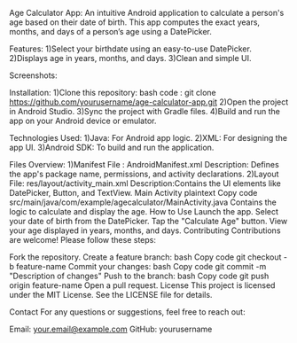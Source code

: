 Age Calculator App:
                      An intuitive Android application to calculate a person's age based on their date of birth. This app computes the exact years, months, and days of a person’s age using a DatePicker.


Features:
          1)Select your birthdate using an easy-to-use DatePicker.
          2)Displays age in years, months, and days.
          3)Clean and simple UI.

Screenshots:

Installation:
          1)Clone this repository:
                   bash code :  git clone https://github.com/yourusername/age-calculator-app.git
          2)Open the project in Android Studio.
          3)Sync the project with Gradle files.
          4)Build and run the app on your Android device or emulator.

Technologies Used:
          1)Java: For Android app logic.
          2)XML: For designing the app UI.
          3)Android SDK: To build and run the application.

Files Overview:
          1)Manifest File : AndroidManifest.xml
            Description: Defines the app's package name, permissions, and activity declarations.
          2)Layout File: res/layout/activity_main.xml
            Description:Contains the UI elements like DatePicker, Button, and TextView.
Main Activity
plaintext
Copy code
src/main/java/com/example/agecalculator/MainActivity.java
Contains the logic to calculate and display the age.
How to Use
Launch the app.
Select your date of birth from the DatePicker.
Tap the "Calculate Age" button.
View your age displayed in years, months, and days.
Contributing
Contributions are welcome! Please follow these steps:

Fork the repository.
Create a feature branch:
bash
Copy code
git checkout -b feature-name
Commit your changes:
bash
Copy code
git commit -m "Description of changes"
Push to the branch:
bash
Copy code
git push origin feature-name
Open a pull request.
License
This project is licensed under the MIT License. See the LICENSE file for details.

Contact
For any questions or suggestions, feel free to reach out:

Email: your.email@example.com
GitHub: yourusername
